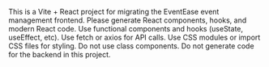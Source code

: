 <!-- Use this file to provide workspace-specific custom instructions to Copilot. For more details, visit https://code.visualstudio.com/docs/copilot/copilot-customization#_use-a-githubcopilotinstructionsmd-file -->

This is a Vite + React project for migrating the EventEase event management frontend. Please generate React components, hooks, and modern React code. Use functional components and hooks (useState, useEffect, etc). Use fetch or axios for API calls. Use CSS modules or import CSS files for styling. Do not use class components. Do not generate code for the backend in this project.
